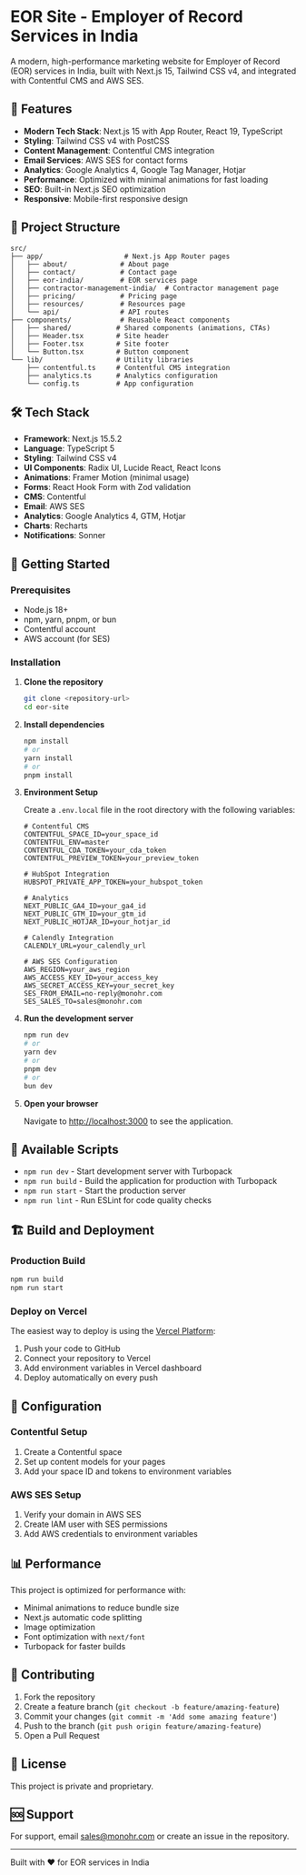 # EOR Site - Employer of Record Services in India

A modern, high-performance marketing website for Employer of Record (EOR) services in India, built with Next.js 15, Tailwind CSS v4, and integrated with Contentful CMS and AWS SES.

## 🚀 Features

- **Modern Tech Stack**: Next.js 15 with App Router, React 19, TypeScript
- **Styling**: Tailwind CSS v4 with PostCSS
- **Content Management**: Contentful CMS integration
- **Email Services**: AWS SES for contact forms
- **Analytics**: Google Analytics 4, Google Tag Manager, Hotjar
- **Performance**: Optimized with minimal animations for fast loading
- **SEO**: Built-in Next.js SEO optimization
- **Responsive**: Mobile-first responsive design

## 📁 Project Structure

```
src/
├── app/                    # Next.js App Router pages
│   ├── about/             # About page
│   ├── contact/           # Contact page
│   ├── eor-india/         # EOR services page
│   ├── contractor-management-india/  # Contractor management page
│   ├── pricing/           # Pricing page
│   ├── resources/         # Resources page
│   └── api/               # API routes
├── components/            # Reusable React components
│   ├── shared/           # Shared components (animations, CTAs)
│   ├── Header.tsx        # Site header
│   ├── Footer.tsx        # Site footer
│   └── Button.tsx        # Button component
└── lib/                  # Utility libraries
    ├── contentful.ts     # Contentful CMS integration
    ├── analytics.ts      # Analytics configuration
    └── config.ts         # App configuration
```

## 🛠️ Tech Stack

- **Framework**: Next.js 15.5.2
- **Language**: TypeScript 5
- **Styling**: Tailwind CSS v4
- **UI Components**: Radix UI, Lucide React, React Icons
- **Animations**: Framer Motion (minimal usage)
- **Forms**: React Hook Form with Zod validation
- **CMS**: Contentful
- **Email**: AWS SES
- **Analytics**: Google Analytics 4, GTM, Hotjar
- **Charts**: Recharts
- **Notifications**: Sonner

## 🚀 Getting Started

### Prerequisites

- Node.js 18+ 
- npm, yarn, pnpm, or bun
- Contentful account
- AWS account (for SES)

### Installation

1. **Clone the repository**
   ```bash
   git clone <repository-url>
   cd eor-site
   ```

2. **Install dependencies**
   ```bash
   npm install
   # or
   yarn install
   # or
   pnpm install
   ```

3. **Environment Setup**
   
   Create a `.env.local` file in the root directory with the following variables:

   ```env
   # Contentful CMS
   CONTENTFUL_SPACE_ID=your_space_id
   CONTENTFUL_ENV=master
   CONTENTFUL_CDA_TOKEN=your_cda_token
   CONTENTFUL_PREVIEW_TOKEN=your_preview_token

   # HubSpot Integration
   HUBSPOT_PRIVATE_APP_TOKEN=your_hubspot_token

   # Analytics
   NEXT_PUBLIC_GA4_ID=your_ga4_id
   NEXT_PUBLIC_GTM_ID=your_gtm_id
   NEXT_PUBLIC_HOTJAR_ID=your_hotjar_id

   # Calendly Integration
   CALENDLY_URL=your_calendly_url

   # AWS SES Configuration
   AWS_REGION=your_aws_region
   AWS_ACCESS_KEY_ID=your_access_key
   AWS_SECRET_ACCESS_KEY=your_secret_key
   SES_FROM_EMAIL=no-reply@monohr.com
   SES_SALES_TO=sales@monohr.com
   ```

4. **Run the development server**
   ```bash
   npm run dev
   # or
   yarn dev
   # or
   pnpm dev
   # or
   bun dev
   ```

5. **Open your browser**
   
   Navigate to [http://localhost:3000](http://localhost:3000) to see the application.

## 📝 Available Scripts

- `npm run dev` - Start development server with Turbopack
- `npm run build` - Build the application for production with Turbopack
- `npm run start` - Start the production server
- `npm run lint` - Run ESLint for code quality checks

## 🏗️ Build and Deployment

### Production Build

```bash
npm run build
npm run start
```

### Deploy on Vercel

The easiest way to deploy is using the [Vercel Platform](https://vercel.com/new):

1. Push your code to GitHub
2. Connect your repository to Vercel
3. Add environment variables in Vercel dashboard
4. Deploy automatically on every push

## 🔧 Configuration

### Contentful Setup

1. Create a Contentful space
2. Set up content models for your pages
3. Add your space ID and tokens to environment variables

### AWS SES Setup

1. Verify your domain in AWS SES
2. Create IAM user with SES permissions
3. Add AWS credentials to environment variables

## 📊 Performance

This project is optimized for performance with:
- Minimal animations to reduce bundle size
- Next.js automatic code splitting
- Image optimization
- Font optimization with `next/font`
- Turbopack for faster builds

## 🤝 Contributing

1. Fork the repository
2. Create a feature branch (`git checkout -b feature/amazing-feature`)
3. Commit your changes (`git commit -m 'Add some amazing feature'`)
4. Push to the branch (`git push origin feature/amazing-feature`)
5. Open a Pull Request

## 📄 License

This project is private and proprietary.

## 🆘 Support

For support, email sales@monohr.com or create an issue in the repository.

---

Built with ❤️ for EOR services in India
